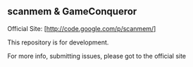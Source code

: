 ## scanmem & GameConqueror

Official Site: [http://code.google.com/p/scanmem/]

This repository is for development.

For more info, submitting issues, please got to the official site

